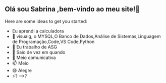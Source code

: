 ## Olá  sou Sabrina ,bem-vindo ao meu site!👋

Here are some ideas to get you started:

- Eu aprendi a calculadora
- 🌱 visualg, o MYSQL,O Banco de Dados,Análise de Sistemas,Linguagem de Programação,Code,VS Code,Python
- 👯 Eu trabalho de ASG 
- 🤔 Saio de vez em quando
- 💬 Meio comunicativa
- 📫 Meio 
- 😄 Alegre
- ⚡? 
-->?
